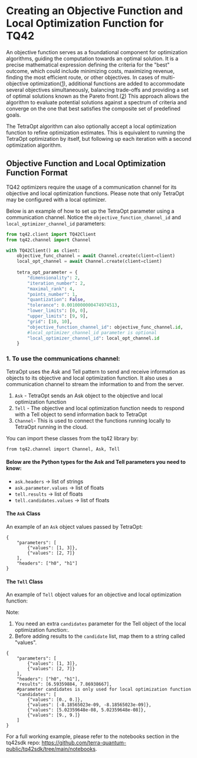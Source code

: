 # Creating an Objective Function and Local Optimization Function for TQ42

An objective function serves as a foundational component for optimization algorithms, guiding the computation towards an optimal solution. It is a precise mathematical expression defining the criteria for the "best" outcome, which could include minimizing costs, maximizing revenue, finding the most efficient route, or other objectives. In cases of multi-objective optimization([1]), additional functions are added to accommodate several objectives simultaneously, balancing trade-offs and providing a set of optimal solutions known as the Pareto front.([2]) This approach allows the algorithm to evaluate potential solutions against a spectrum of criteria and converge on the one that best satisfies the composite set of predefined goals.

The TetraOpt algorithm can also optionally accept a local optimization function to refine optimization estimates. This is 
equivalent to running the TetraOpt optimization by itself, but following up each iteration with a second optimization 
algorithm. 

[1]: https://www.egr.msu.edu/~kdeb/papers/k2011003.pdf
[2]: https://en.wikipedia.org/wiki/Pareto_front

## Objective Function and Local Optimization Function Format
TQ42 optimizers require the usage of a communication channel for its objective and local optimization functions.
Please note that only TetraOpt may be configured with a local optimizer.

Below is an example of how to set up the TetraOpt parameter using a communication channel.
Notice the `objective_function_channel_id` and `local_optimizer_channel_id` parameters:


```python
from tq42.client import TQ42Client
from tq42.channel import Channel

with TQ42Client() as client:
    objective_func_channel = await Channel.create(client=client)
    local_opt_channel = await Channel.create(client=client)
    
    tetra_opt_parameter = {
        "dimensionality": 2,
        "iteration_number": 2,
        "maximal_rank": 4,
        "points_number": 1,
        "quantization": False,
        "tolerance": 0.0010000000474974513,
        "lower_limits": [0, 0],
        "upper_limits": [9, 9],
        "grid": [10, 10],
        "objective_function_channel_id": objective_func_channel.id,
        #local_optimizer_channel_id parameter is optional
        "local_optimizer_channel_id": local_opt_channel.id
    }
```

### 1. To use the communications channel:
TetraOpt uses the Ask and Tell pattern to send and receive information as objects to its objective and local optimization function. It also uses a communication channel to stream the information to and from the server.

1. `Ask` - TetraOpt sends an Ask object to the objective and local optimization function
2. `Tell` - The objective and local optimization function needs to respond with a Tell object to send information back to TetraOpt
3. `Channel`- This is used to connect the functions running locally to TetraOpt running in the cloud.


You can import these classes from the tq42 library by:

`from tq42.channel import Channel, Ask, Tell`


####  Below are the Python types for the Ask and Tell parameters you need to know:
  - `ask.headers` -> list of strings
  - `ask.parameter.values` -> list of floats
  - `tell.results` -> list of floats
  - `tell.candidates.values` -> list of floats


#### The `Ask` Class
An example of an `Ask` object values passed by TetraOpt:
```
{
    "parameters": [
        {"values": [1, 3]},
        {"values": [2, 7]}
    ],
    "headers": ["h0", "h1"]
}
```

#### The `Tell` Class 
An example of `Tell` object values for an objective and local optimization function:

Note:
1. You need an extra `candidates` parameter for the Tell object of the local optimization function:.
2. Before adding results to the `candidate` list, map them to a string called "values".
```
{
    "parameters": [
        {"values": [1, 3]},
        {"values": [2, 7]}
    ],
    "headers": ["h0", "h1"],
    "results": [6.59359884, 7.86938667],
    #parameter candidates is only used for local optimization function
    "candidates": [
        {"values": [0., 0.]},
        {"values": [-8.18565023e-09, -8.18565023e-09]},
        {"values": [5.02359648e-08, 5.02359648e-08]}, 
        {"values": [9., 9.]}
    ]
}
```

For a full working example, please refer to the notebooks section in the tq42sdk repo: https://github.com/terra-quantum-public/tq42sdk/tree/main/notebooks.
